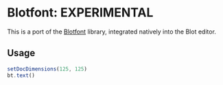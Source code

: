 # Blotfont: EXPERIMENTAL

This is a port of the [Blotfont](https://github.com/geschmit/blotfont) library, integrated natively into the Blot editor.

## Usage
```js
setDocDimensions(125, 125)
bt.text()
